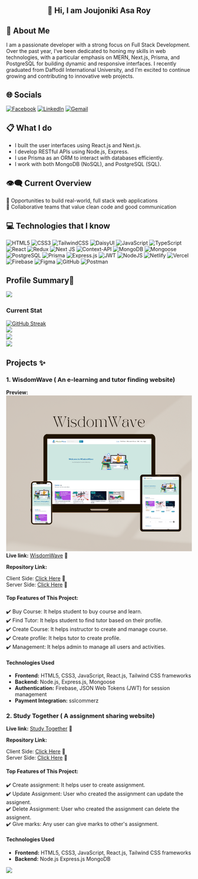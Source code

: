 <img src=""/>
<h2 align="center">👋 Hi, I am Joujoniki Asa Roy</h2>

 ## 📄 About Me 

<p align="start">I am a passionate developer with a strong focus on Full Stack Development. Over the past year, I’ve been dedicated to honing my skills in web technologies, with a particular emphasis on MERN, Next.js, Prisma, and PostgreSQL for building dynamic and responsive interfaces. I recently graduated from Daffodil International University, and I’m excited to continue growing and contributing to innovative web projects.</p>

## 🌐 Socials 
[![Facebook](https://img.shields.io/badge/Facebook-%231877F2.svg?logo=Facebook&logoColor=white)](https://www.facebook.com/joujoniki) [![LinkedIn](https://img.shields.io/badge/LinkedIn-%230077B5.svg?logo=linkedin&logoColor=white)](https://www.linkedin.com/in/joujonikiasaroy) [![Gemail](https://img.shields.io/badge/Gmail-%230077B5.svg?logo=gmail&logoColor=white)](joujonikiasaroy.official@gmail.com)

## 📋 What I do

- I built the user interfaces using React.js and Next.js.
- I develop RESTful APIs using Node.js, Express.
- I use Prisma as an ORM to interact with databases efficiently.
- I work with both MongoDB (NoSQL), and PostgreSQL (SQL).

## :eye_speech_bubble: Current Overview

🌱 Opportunities to build real-world, full stack web applications <br/>
👯 Collaborative teams that value clean code and good communication <br/>


## :computer: Technologies that I know

![HTML5](https://img.shields.io/badge/html5-%23E34F26.svg?style=for-the-badge&logo=html5&logoColor=white) ![CSS3](https://img.shields.io/badge/css3-%231572B6.svg?style=for-the-badge&logo=css3&logoColor=white) ![TailwindCSS](https://img.shields.io/badge/tailwindcss-%2338B2AC.svg?style=for-the-badge&logo=tailwind-css&logoColor=white) ![DaisyUI](https://img.shields.io/badge/daisyui-5A0EF8?style=for-the-badge&logo=daisyui&logoColor=white) ![JavaScript](https://img.shields.io/badge/javascript-%23323330.svg?style=for-the-badge&logo=javascript&logoColor=%23F7DF1E) ![TypeScript](https://img.shields.io/badge/typescript-gray?style=for-the-badge&logo=typescript&logoColor=4CC9FE) ![React](https://img.shields.io/badge/react-%2320232a.svg?style=for-the-badge&logo=react&logoColor=%2361DAFB) ![Redux](https://img.shields.io/badge/redux-%23593d88.svg?style=for-the-badge&logo=redux&logoColor=white) ![Next JS](https://img.shields.io/badge/Next-black?style=for-the-badge&logo=next.js&logoColor=white) ![Context-API](https://img.shields.io/badge/Context--Api-000000?style=for-the-badge&logo=react) ![MongoDB](https://img.shields.io/badge/MongoDB-%234ea94b.svg?style=for-the-badge&logo=mongodb&logoColor=white) ![Mongoose](https://img.shields.io/badge/Mongoose-%234ea94b.svg?style=for-the-badge&logo=mongoose&logoColor=white) ![PostgreSQL](https://img.shields.io/badge/PostgreSQL-%234ea94b.svg?style=for-the-badge&logo=postgresql&logoColor=white) ![Prisma](https://img.shields.io/badge/Prisma-%234ea94b.svg?style=for-the-badge&logo=prisma&logoColor=white) ![Express.js](https://img.shields.io/badge/express.js-%23404d59.svg?style=for-the-badge&logo=express&logoColor=%2361DAFB) ![JWT](https://img.shields.io/badge/JWT-black?style=for-the-badge&logo=JSON%20web%20tokens) ![NodeJS](https://img.shields.io/badge/node.js-6DA55F?style=for-the-badge&logo=node.js&logoColor=white) ![Netlify](https://img.shields.io/badge/netlify-%23000000.svg?style=for-the-badge&logo=netlify&logoColor=#00C7B7) ![Vercel](https://img.shields.io/badge/vercel-%23000000.svg?style=for-the-badge&logo=vercel&logoColor=white) ![Firebase](https://img.shields.io/badge/firebase-%23039BE5.svg?style=for-the-badge&logo=firebase) ![Figma](https://img.shields.io/badge/figma-%23F24E1E.svg?style=for-the-badge&logo=figma&logoColor=white) ![GitHub](https://img.shields.io/badge/github-%23121011.svg?style=for-the-badge&logo=github&logoColor=white) ![Postman](https://img.shields.io/badge/Postman-FF6C37?style=for-the-badge&logo=postman&logoColor=white)

## Profile Summary:scroll:

![](http://github-profile-summary-cards.vercel.app/api/cards/profile-details?username=joujonikiasa2&theme=blueberry)

### Current Stat

[![GitHub Streak](https://github-readme-streak-stats.herokuapp.com?user=JoujonikiAsa2&theme=blueberry)](https://git.io/streak-stats) </br>
![](http://github-profile-summary-cards.vercel.app/api/cards/stats?username=JoujonikiAsa2&theme=blueberry)</br>
![](http://github-profile-summary-cards.vercel.app/api/cards/productive-time?username=JoujonikiAsa2&theme=blueberry&utcOffset=8)</br>
![](https://github-readme-stats.vercel.app/api/top-langs/?username=JoujonikiAsa2&theme=dark&hide_border=false&include_all_commits=true&count_private=true&layout=compact)</br>

## Projects :sparkles:

<div>
 
 ### 1. WisdomWave ( An e-learning and tutor finding website)<br/>
**Preview:** </br> <img src="./wisdomwave.png"/> </br>
**Live link:**  <a href="https://wisdomwave-project.netlify.app/">WisdomWave</a> 	:link:

**Repository Link:** <br/>

Client Side: <a href="https://github.com/JoujonikiAsa2/wisdomwave-client-side">Click Here</a> :link: <br/> 
Server Side: <a href="https://github.com/JoujonikiAsa2/wisdomwave-server-side">Click Here</a> 	:link:

#### Top Features of This Project:
:heavy_check_mark: Buy Course: It helps student to buy course and learn.  </br> 
:heavy_check_mark: Find Tutor: It helps student to find tutor based on their profile.  </br> 
:heavy_check_mark:  Create Course: It helps instructor to create and manage course.  </br>
:heavy_check_mark:  Create profile: It helps tutor to create profile.  </br>
:heavy_check_mark:  Management: It helps admin to manage all users and activities.  </br>

#### Technologies Used

- **Frontend:** HTML5, CSS3, JavaScript, React.js, Tailwind CSS frameworks 
- **Backend:** Node.js, Express.js, Mongoose
- **Authentication:** Firebase, JSON Web Tokens (JWT) for session management
- **Payment Integration:** sslcommerz


### 2. Study Together ( A assignment sharing website)<br/>

**Live link:**  <a href="https://symphonious-kangaroo-78a9ea.netlify.app">Study Together</a> 	:link:

**Repository Link:** <br/>

Client Side: <a href="https://github.com/Porgramming-Hero-web-course/b8a11-client-side-JoujonikiAsa2">Click Here</a>	:link: <br/>
Server Side: <a href="https://github.com/Porgramming-Hero-web-course/b8a11-server-side-JoujonikiAsa2">Click Here</a> 	:link:

#### Top Features of This Project:
:heavy_check_mark: Create assignment: It helps user to create assignment. </br>
:heavy_check_mark: Update Assignment: User who created the assignment can update the assignent.  </br>
:heavy_check_mark: Delete Assignment: User who created the assignment can delete the assignent.  </br>
:heavy_check_mark: Give marks: Any user can give marks to other's assignment.  </br>

#### Technologies Used

- **Frontend:** HTML5, CSS3, JavaScript, React.js, Tailwind CSS frameworks </br> 
- **Backend:** Node.js Express.js MongoDB </br> 

</div>

[![](https://visitcount.itsvg.in/api?id=JoujonikiAsa2&icon=0&color=0)](https://visitcount.itsvg.in)




